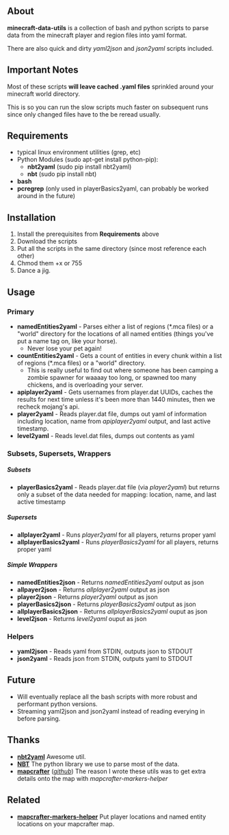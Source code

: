 ## About

**minecraft-data-utils** is a collection of bash and python scripts to parse data from the minecraft player and region files into yaml format.

There are also quick and dirty *yaml2json* and *json2yaml* scripts included.

## Important Notes

Most of these scripts **will leave cached .yaml files** sprinkled around your minecraft world directory.

This is so you can run the slow scripts much faster on subsequent runs since only changed files have to the be reread usually.

## Requirements

* typical linux environment utilities (grep, etc)
* Python Modules (sudo apt-get install python-pip):
	* **nbt2yaml** (sudo pip install nbt2yaml)
	* **nbt** (sudo pip install nbt)
* **bash**
* **pcregrep** (only used in playerBasics2yaml, can probably be worked around in the future)

## Installation

1. Install the prerequisites from **Requirements** above
2. Download the scripts
3. Put all the scripts in the same directory (since most reference each other)
4. Chmod them +x or 755
5. Dance a jig.

## Usage

### Primary

* **namedEntities2yaml** - Parses either a list of regions (*.mca files) or a "world" directory for the locations of all named entities (things you've put a name tag on, like your horse).
	* Never lose your pet again!
* **countEntities2yaml** - Gets a count of entities in every chunk within a list of regions (*.mca files) or a "world" directory. 
	* This is really useful to find out where someone has been camping a zombie spawner for waaaay too long, or spawned too many chickens, and is overloading your server.
* **apiplayer2yaml** - Gets usernames from player.dat UUIDs, caches the results for next time unless it's been more than 1440 minutes, then we recheck mojang's api.
* **player2yaml** - Reads player.dat file, dumps out yaml of information including location, name from *apiplayer2yaml* output, and last active timestamp.
* **level2yaml** - Reads level.dat files, dumps out contents as yaml

### Subsets, Supersets, Wrappers

##### Subsets
* **playerBasics2yaml** - Reads player.dat file (via *player2yaml*) but returns only a subset of the data needed for mapping: location, name, and last active timestamp

##### Supersets
* **allplayer2yaml** - Runs *player2yaml* for all players, returns proper yaml
* **allplayerBasics2yaml** - Runs *playerBasics2yaml* for all players, returns proper yaml

##### Simple Wrappers
* **namedEntities2json** - Returns *namedEntities2yaml* output as json
* **allpayer2json** - Returns *allplayer2yaml* output as json
* **player2json** - Returns *player2yaml* output as json
* **playerBasics2json** - Returns *playerBasics2yaml* output as json
* **allplayerBasics2json** - Returns *allplayerBasics2yaml* ouput as json
* **level2json** - Returns *level2yaml* ouput as json

### Helpers

* **yaml2json** - Reads yaml from STDIN, outputs json to STDOUT
* **json2yaml** - Reads json from STDIN, outputs yaml to STDOUT

## Future

* Will eventually replace all the bash scripts with more robust and performant python versions.
* Streaming yaml2json and json2yaml instead of reading everying in before parsing.

## Thanks

* **[nbt2yaml](https://pypi.python.org/pypi/nbt2yaml)** Awesome util.
* **[NBT](https://pypi.python.org/pypi/NBT)** The python library we use to parse most of the data.
* **[mapcrafter](http://mapcrafter.org)** (*[github](https://github.com/mapcrafter/mapcrafter)*) The reason I wrote these utils was to get extra details onto the map with *mapcrafter-markers-helper*

## Related

* **[mapcrafter-markers-helper](https://github.com/jamcole/mapcrafter-markers-helper)** Put player locations and named entity locations on your mapcrafter map.